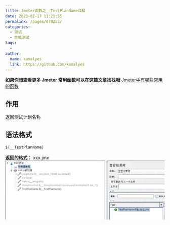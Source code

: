 ```yaml
---
title: Jmeter函数之__TestPlanName详解
date: 2023-02-17 11:21:55
permalink: /pages/d70253/
categories:
  - 测试
  - 性能测试
tags:
  - 
author: 
  name: kamalyes
  link: https://github.com/kamalyes
---
```

**如果你想查看更多 Jmeter 常用函数可以在这篇文章找找哦**
[Jmeter中有哪些常用的函数](./01.Jmeter中有哪些常用的函数.md)

作用
--

返回测试计划名称

语法格式
----

```java
${__TestPlanName}
```

**返回的格式：** xxx.jmx
![](https://raw.githubusercontent.com/kamalyes/image-bed/master/col/jmeter/1676602876855.jpg)
